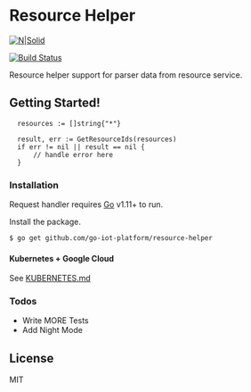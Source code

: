 # Resource Helper

[![N|Solid](https://cldup.com/dTxpPi9lDf.thumb.png)](https://github.com/nguyencatpham/request-handler)

[![Build Status](https://travis-ci.org/joemccann/dillinger.svg?branch=master)](https://github.com/nguyencatpham/request-handler)

Resource helper support for parser data from resource service.

## Getting Started!

  ```
	resources := []string{"*"}

	result, err := GetResourceIds(resources)
	if err != nil || result == nil {
		// handle error here
	}
  ```

### Installation

Request handler requires [Go](https://golang.org/) v1.11+ to run.

Install the package.

```sh
$ go get github.com/go-iot-platform/resource-helper
```

#### Kubernetes + Google Cloud

See [KUBERNETES.md](https://github.com/joemccann/dillinger/blob/master/KUBERNETES.md)


### Todos

 - Write MORE Tests
 - Add Night Mode

License
----

MIT